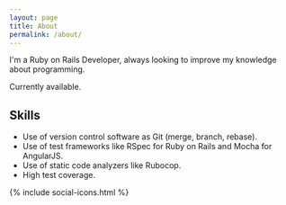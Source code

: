 ```yaml
---
layout: page
title: About
permalink: /about/
---
```


I'm a Ruby on Rails Developer, always looking to improve my knowledge about programming.

Currently available.

## Skills
- Use of version control software as Git (merge, branch, rebase).
- Use of test frameworks like RSpec for Ruby on Rails and Mocha for AngularJS.
- Use of static code analyzers like Rubocop.
- High test coverage.

{% include social-icons.html %}
